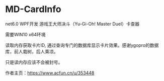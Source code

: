 # MD-CardInfo
net6.0 WPF开发  游戏王大师决斗（Yu-Gi-Oh! Master Duel）卡查器

需要WIN10 x64环境

读取内存获取卡片ID, 通过查询专门的数据库显示卡片效果。感谢ygopro的数据库，前人栽树，后人乘凉。

只是读内存应该不会被封号。

作者主页：https://www.acfun.cn/u/353448
